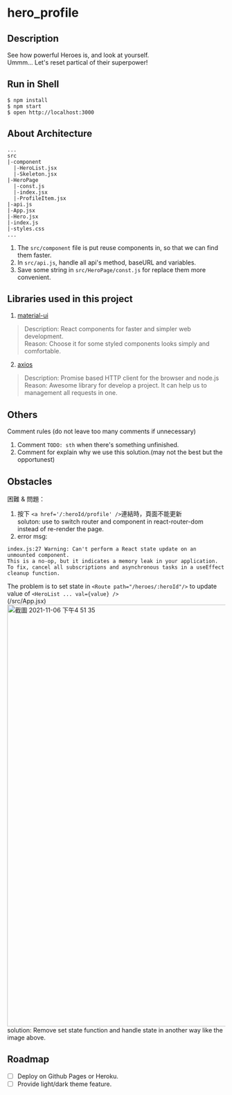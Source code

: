 
# hero_profile

## Description
See how powerful Heroes is, and look at yourself. <br/>
Ummm...
Let's reset partical of their superpower!
<!-- 我們該如何執行完成的 package -->
## Run in Shell
```
$ npm install
$ npm start
$ open http://localhost:3000
```
<!-- 專案的架構、Web 的架構邏輯 -->
## About Architecture
```
...
src
|-component
  |-HeroList.jsx
  |-Skeleton.jsx
|-HeroPage
  |-const.js
  |-index.jsx
  |-ProfileItem.jsx
|-api.js
|-App.jsx
|-Hero.jsx
|-index.js
|-styles.css
...
```
1. The `src/component` file is put reuse components in, so that we can find them faster.
2. In `src/api.js`, handle all api's method, baseURL and variables.
3. Save some string in `src/HeroPage/const.js` for replace them more convenient.

<!-- 你對於所有使用到的第三方 library 的理解，以及他們的功能簡介 -->
## Libraries used in this project
1. [material-ui]('https://www.npmjs.com/package/@material-ui/core')
> Description: React components for faster and simpler web development.<br/>
> Reason: Choose it for some styled components looks simply and comfortable.<br/>
2. [axios]('https://www.npmjs.com/package/axios')
> Description: Promise based HTTP client for the browser and node.js<br/>
> Reason: Awesome library for develop a project. It can help us to management all requests in one.<br/>
<!-- 你在程式碼中寫註解的原則，遇到什麼狀況會寫註解 -->
## Others
Comment rules (do not leave too many comments if unnecessary)
1. Comment `TODO: sth` when there's something unfinished. <br/>
2. Comment for explain why we use this solution.(may not the best but the opportunest)
<!-- 在這份專案中你遇到的困難、問題，以及解決的方法 -->
## Obstacles
困難 & 問題：
1. 按下 `<a href='/:heroId/profile' />`連結時，頁面不能更新<br/>
soluton: use <Link /> to switch router and component in react-router-dom instead of re-render the page.<br/>
2. error msg:
```
index.js:27 Warning: Can't perform a React state update on an unmounted component.
This is a no-op, but it indicates a memory leak in your application.
To fix, cancel all subscriptions and asynchronous tasks in a useEffect cleanup function.
```
The problem is to set state in `<Route path="/heroes/:heroId"/>` to update value of `<HeroList ... val={value} />`<br/>
(/src/App.jsx)
<img width="972" alt="截圖 2021-11-06 下午4 51 35" src="https://user-images.githubusercontent.com/73696750/140603912-889f1f77-ea1e-4e7a-a46d-0b71aac94de7.png">
solution: Remove set state function and handle state in another way like the image above.
<br/>
## Roadmap
 - [ ] Deploy on Github Pages or Heroku.
 - [ ] Provide light/dark theme feature.
